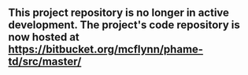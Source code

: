 ## This project repository is no longer in active development. The project's code repository is now hosted at https://bitbucket.org/mcflynn/phame-td/src/master/
